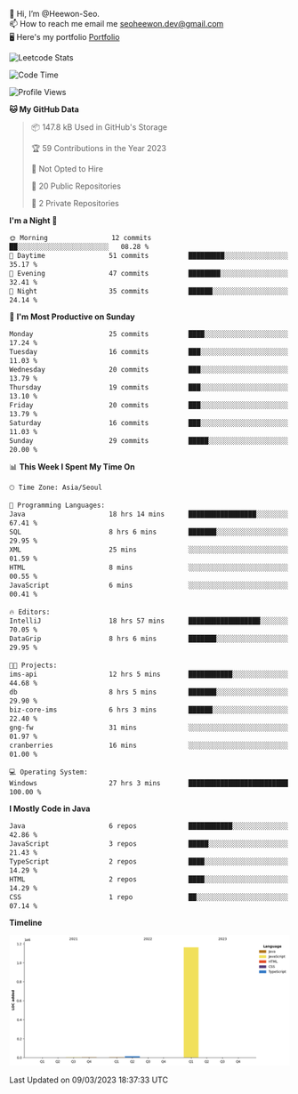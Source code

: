 👋 Hi, I’m @Heewon-Seo.  
📫 How to reach me email me seoheewon.dev@gmail.com   
🖥 Here's my portfolio [Portfolio](https://haileynotes.notion.site/HEEWON-SEO-f98fe97412ee4a6a94fd24fe6832f84c)

![Leetcode Stats](https://leetcode.card.workers.dev/?username=Heewon-Seo)

 <!--START_SECTION:waka-->
![Code Time](http://img.shields.io/badge/Code%20Time-308%20hrs%2043%20mins-blue)

![Profile Views](http://img.shields.io/badge/Profile%20Views-0-blue)

**🐱 My GitHub Data** 

> 📦 147.8 kB Used in GitHub's Storage 
 > 
> 🏆 59 Contributions in the Year 2023
 > 
> 🚫 Not Opted to Hire
 > 
> 📜 20 Public Repositories 
 > 
> 🔑 2 Private Repositories 
 > 
**I'm a Night 🦉** 

```text
🌞 Morning                12 commits          ██░░░░░░░░░░░░░░░░░░░░░░░   08.28 % 
🌆 Daytime                51 commits          █████████░░░░░░░░░░░░░░░░   35.17 % 
🌃 Evening                47 commits          ████████░░░░░░░░░░░░░░░░░   32.41 % 
🌙 Night                  35 commits          ██████░░░░░░░░░░░░░░░░░░░   24.14 % 
```
📅 **I'm Most Productive on Sunday** 

```text
Monday                   25 commits          ████░░░░░░░░░░░░░░░░░░░░░   17.24 % 
Tuesday                  16 commits          ███░░░░░░░░░░░░░░░░░░░░░░   11.03 % 
Wednesday                20 commits          ███░░░░░░░░░░░░░░░░░░░░░░   13.79 % 
Thursday                 19 commits          ███░░░░░░░░░░░░░░░░░░░░░░   13.10 % 
Friday                   20 commits          ███░░░░░░░░░░░░░░░░░░░░░░   13.79 % 
Saturday                 16 commits          ███░░░░░░░░░░░░░░░░░░░░░░   11.03 % 
Sunday                   29 commits          █████░░░░░░░░░░░░░░░░░░░░   20.00 % 
```


📊 **This Week I Spent My Time On** 

```text
🕑︎ Time Zone: Asia/Seoul

💬 Programming Languages: 
Java                     18 hrs 14 mins      █████████████████░░░░░░░░   67.41 % 
SQL                      8 hrs 6 mins        ███████░░░░░░░░░░░░░░░░░░   29.95 % 
XML                      25 mins             ░░░░░░░░░░░░░░░░░░░░░░░░░   01.59 % 
HTML                     8 mins              ░░░░░░░░░░░░░░░░░░░░░░░░░   00.55 % 
JavaScript               6 mins              ░░░░░░░░░░░░░░░░░░░░░░░░░   00.41 % 

🔥 Editors: 
IntelliJ                 18 hrs 57 mins      ██████████████████░░░░░░░   70.05 % 
DataGrip                 8 hrs 6 mins        ███████░░░░░░░░░░░░░░░░░░   29.95 % 

🐱‍💻 Projects: 
ims-api                  12 hrs 5 mins       ███████████░░░░░░░░░░░░░░   44.68 % 
db                       8 hrs 5 mins        ███████░░░░░░░░░░░░░░░░░░   29.90 % 
biz-core-ims             6 hrs 3 mins        ██████░░░░░░░░░░░░░░░░░░░   22.40 % 
gng-fw                   31 mins             ░░░░░░░░░░░░░░░░░░░░░░░░░   01.97 % 
cranberries              16 mins             ░░░░░░░░░░░░░░░░░░░░░░░░░   01.00 % 

💻 Operating System: 
Windows                  27 hrs 3 mins       █████████████████████████   100.00 % 
```

**I Mostly Code in Java** 

```text
Java                     6 repos             ███████████░░░░░░░░░░░░░░   42.86 % 
JavaScript               3 repos             █████░░░░░░░░░░░░░░░░░░░░   21.43 % 
TypeScript               2 repos             ████░░░░░░░░░░░░░░░░░░░░░   14.29 % 
HTML                     2 repos             ████░░░░░░░░░░░░░░░░░░░░░   14.29 % 
CSS                      1 repo              ██░░░░░░░░░░░░░░░░░░░░░░░   07.14 % 
```



**Timeline**

![Lines of Code chart](https://raw.githubusercontent.com/Heewon-Seo/Heewon-Seo/main/assets/bar_graph.png)


 Last Updated on 09/03/2023 18:37:33 UTC
<!--END_SECTION:waka-->

